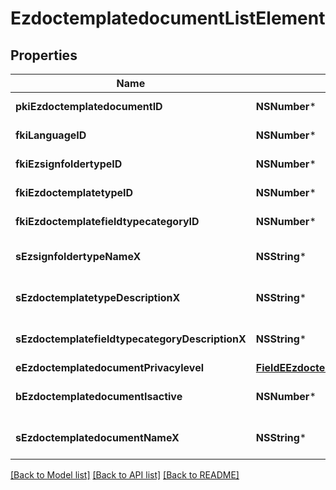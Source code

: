 # EzdoctemplatedocumentListElement

## Properties
Name | Type | Description | Notes
------------ | ------------- | ------------- | -------------
**pkiEzdoctemplatedocumentID** | **NSNumber*** | The unique ID of the Ezdoctemplatedocument | 
**fkiLanguageID** | **NSNumber*** | The unique ID of the Language.  Valid values:  |Value|Description| |-|-| |1|French| |2|English| | 
**fkiEzsignfoldertypeID** | **NSNumber*** | The unique ID of the Ezsignfoldertype. | [optional] 
**fkiEzdoctemplatetypeID** | **NSNumber*** | The unique ID of the Ezdoctemplatetype | 
**fkiEzdoctemplatefieldtypecategoryID** | **NSNumber*** | The unique ID of the Ezdoctemplatefieldtypecategory | 
**sEzsignfoldertypeNameX** | **NSString*** | The name of the Ezsignfoldertype in the language of the requester | [optional] 
**sEzdoctemplatetypeDescriptionX** | **NSString*** | The description of the Ezdoctemplatetype in the language of the requester | [optional] 
**sEzdoctemplatefieldtypecategoryDescriptionX** | **NSString*** | The description of the Ezdoctemplatefieldtypecategory in the language of the requester | [optional] 
**eEzdoctemplatedocumentPrivacylevel** | [**FieldEEzdoctemplatedocumentPrivacylevel***](FieldEEzdoctemplatedocumentPrivacylevel.md) |  | [optional] 
**bEzdoctemplatedocumentIsactive** | **NSNumber*** | Whether the ezdoctemplatedocument is active or not | 
**sEzdoctemplatedocumentNameX** | **NSString*** | The name of the Ezdoctemplatedocument in the language of the requester | 

[[Back to Model list]](../README.md#documentation-for-models) [[Back to API list]](../README.md#documentation-for-api-endpoints) [[Back to README]](../README.md)


